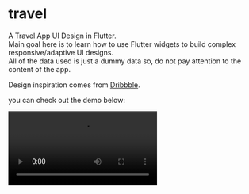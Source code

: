 # travel

A Travel App UI Design in Flutter.
<br>
Main goal here is to learn how to use Flutter widgets to build complex responsive/adaptive UI designs.
<br>
All of the data used is just a dummy data so, do not pay attention to the content of the app.

Design inspiration comes from <a href="https://dribbble.com/imran_ux">Dribbble</a>.

you can check out the demo below:

<video controls autoplay>
  <source src="https://user-images.githubusercontent.com/84211518/185589467-8393ebdf-48ea-452f-97eb-11e6f1a4f4c9.mp4" type="video/mp4">
Your browser does not support the video tag.
</video>

